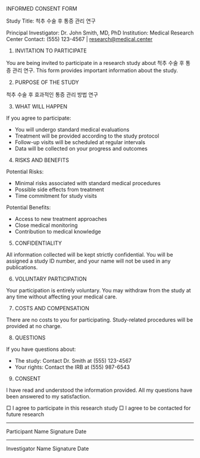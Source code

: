 INFORMED CONSENT FORM

Study Title: 척추 수술 후 통증 관리 연구

Principal Investigator: Dr. John Smith, MD, PhD
Institution: Medical Research Center
Contact: (555) 123-4567 | research@medical.center

1. INVITATION TO PARTICIPATE

You are being invited to participate in a research study about 척추 수술 후 통증 관리 연구. This form provides important information about the study.

2. PURPOSE OF THE STUDY

척추 수술 후 효과적인 통증 관리 방법 연구

3. WHAT WILL HAPPEN

If you agree to participate:
- You will undergo standard medical evaluations
- Treatment will be provided according to the study protocol
- Follow-up visits will be scheduled at regular intervals
- Data will be collected on your progress and outcomes

4. RISKS AND BENEFITS

Potential Risks:
- Minimal risks associated with standard medical procedures
- Possible side effects from treatment
- Time commitment for study visits

Potential Benefits:
- Access to new treatment approaches
- Close medical monitoring
- Contribution to medical knowledge

5. CONFIDENTIALITY

All information collected will be kept strictly confidential. You will be assigned a study ID number, and your name will not be used in any publications.

6. VOLUNTARY PARTICIPATION

Your participation is entirely voluntary. You may withdraw from the study at any time without affecting your medical care.

7. COSTS AND COMPENSATION

There are no costs to you for participating. Study-related procedures will be provided at no charge.

8. QUESTIONS

If you have questions about:
- The study: Contact Dr. Smith at (555) 123-4567
- Your rights: Contact the IRB at (555) 987-6543

9. CONSENT

I have read and understood the information provided. All my questions have been answered to my satisfaction.

□ I agree to participate in this research study
□ I agree to be contacted for future research

_______________________    _______________________    __________
Participant Name            Signature                  Date

_______________________    _______________________    __________
Investigator Name           Signature                  Date
